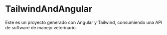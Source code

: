 # TailwindAndAngular

Este es un proyecto generado con Angular y Tailwind, consumiendo una API de software de manejo veterinario.

